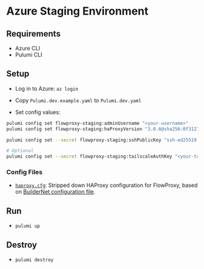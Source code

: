# Azure Staging Environment

## Requirements
- Azure CLI
- Pulumi CLI

## Setup
- Log in to Azure: `az login`
- Copy `Pulumi.dev.example.yaml` to `Pulumi.dev.yaml`

- Set config values:
```bash
pulumi config set flowproxy-staging:adminUsername "<your-username>"
pulumi config set flowproxy-staging:haProxyVersion "3.0.6@sha256:0f3127e63b00982c3f12b2a9a17ecbd0595003a191ec1cb403741a692f7a39a9"

pulumi config set --secret flowproxy-staging:sshPublicKey "ssh-ed25519 ..."

# Optional
pulumi config set --secret flowproxy-staging:tailscaleAuthKey "<your-tailscale-auth-key>"
```

### Config Files
- [`haproxy.cfg`](haproxy.cfg): Stripped down HAProxy configuration for FlowProxy, based on [BuilderNet configuration file](https://github.com/flashbots/meta-evm/blob/main/recipes-nodes/haproxy/haproxy.cfg.mustache).

## Run
- `pulumi up`

## Destroy
- `pulumi destroy`